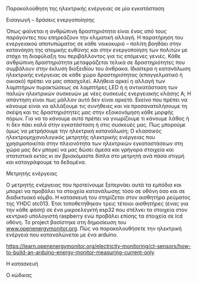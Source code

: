 Παρακολούθηση της ηλεκτρικής ενέργειας σε μία εγκατάσταση 

Εισαγωγή – δράσεις ενεργοποίησης  

Όπως φαίνεται η ανθρώπινη δραστηριότητα είναι ένας από τους παράγοντες που επηρεάζουν την κλιματική αλλαγή.
Η παρατήρηση του ενεργειακού αποτυπώματος σε κάθε νοικοκυριό – πολίτη βοηθάει στην κατανόηση της ατομικής ευθύνης 
και στην ενεργοποίηση των πολιτών με στόχο τη διαφύλαξη του περιβάλλοντος για τις επόμενες γενιές.
Κάθε ανθρώπινη δραστηριότητα μεταφράζεται τελικά σε δραστηριότητες που συμβάλουν στην έκλυση διοξειδίου του άνθρακα.
Ιδιαίτερα η κατανάλωση ηλεκτρικής ενέργειας σε κάθε χώρο δραστηριότητας (επαγγελματικό ή οικιακό) πρέπει να μας απασχολεί.
Αλήθεια αρκεί η αλλαγή των λαμπτήρων πυρακτώσεως σε λαμπτήρες LED ή η αντικατάσταση των παλιών ηλεκτρικών συσκευών 
με νέες συσκευές ενεργειακής κλάσης Α;
Η απάντηση είναι πως μάλλον αυτό δεν είναι αρκετό. 
Εκείνο που πρέπει να κάνουμε είναι να αλλάξουμε τις συνήθειες και να προσανατολήσουμε τη σκέψη και τις δραστηριότητες μας στην εξοικονόμηση κάθε μορφής πόρων.
Για να το κάνουμε αυτό πρέπει να γνωρίζουμε τι κάνουμε λάθος ή τι δεν πάει καλά στην εγκατάσταση ή στις συσκευές μας. 
Πως μπορούμε όμως να μετρήσουμε την ηλεκτρική κατανάλωση;  Ο κλασσικός ηλεκτρομηχανολογικός μετρητής ηλεκτρικής ενέργειας που χρησιμοποιείται 
στην πλειονότητα των ηλεκτρικών εγκαταστάσεων στη χώρα μας δεν μπορεί να μας δώσει άμεσα και γρήγορα στοιχεία και στατιστικά εκτός κι αν βρισκόμαστε δίπλα στο μετρητή 
ανά πάσα στιγμή και καταγράφουμε τα δεδομένα.   

Μετρητής ενέργειας

Ο μετρητής ενέργειας που προτείνουμε ξεπερνάει αυτά τα εμπόδια και μπορεί να προβάλει τα στοιχεία κατανάλωσης τόσο σε οθόνη όσο και σε διαδικτυακό κόμβο.
Η κατασκευή του στηρίζεται στον αισθητήρα ρεύματος της YHDC stc013. Έτσι τοποθετήθηκαν τρεις τέτοιοι αισθητήρες  (ένας για την κάθε φάση) σε ένα μικροελεγκτή esp32 
που στέλνει τα στοιχεία στον κεντρικό υπολογιστή raspberry ενώ προβάλει επίσης τα στοιχεία σε lcd οθόνη.
To project βασίστηκε στη δημοσίευση του www.openenergymonitor.org. Πώς να παρακολουθήσετε την ηλεκτρική ενέργεια που καταναλώνεται με ένα arduino. 

https://learn.openenergymonitor.org/electricity-monitoring/ct-sensors/how-to-build-an-arduino-energy-monitor-measuring-current-only 
 
Η κατασκευή

Ο κώδικας
